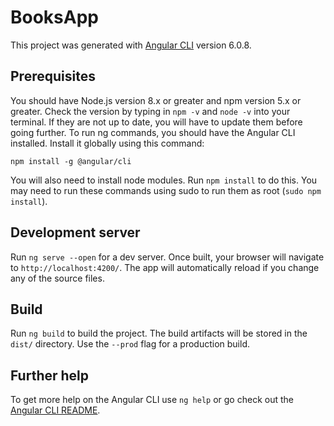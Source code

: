 # BooksApp

This project was generated with [Angular CLI](https://github.com/angular/angular-cli) version 6.0.8.

## Prerequisites

You should have Node.js version 8.x or greater and npm version 5.x or greater. Check the version by typing in `npm -v` and `node -v` into your terminal. If they are not up to date, you will have to update them before going further. To run ng commands, you should have the Angular CLI installed. Install it globally using this command:

```
npm install -g @angular/cli
```

You will also need to install node modules. Run `npm install` to do this. You may need to run these commands using sudo to run them as root (`sudo npm install`).

## Development server

Run `ng serve --open` for a dev server. Once built, your browser will navigate to `http://localhost:4200/`. The app will automatically reload if you change any of the source files.

## Build

Run `ng build` to build the project. The build artifacts will be stored in the `dist/` directory. Use the `--prod` flag for a production build.

## Further help

To get more help on the Angular CLI use `ng help` or go check out the [Angular CLI README](https://github.com/angular/angular-cli/blob/master/README.md).
